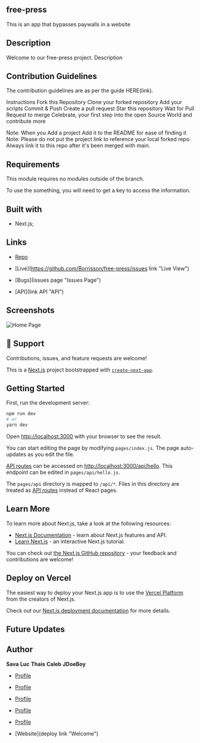 ## free-press
This is an app that bypasses paywalls in a website

## Description

Welcome to our free-press project. Description
## Contribution Guidelines

The contribution guidelines are as per the guide HERE(link).

Instructions Fork this Repository Clone your forked repository Add your scripts Commit & Push Create a pull request Star this repository Wait for Pull Request to merge Celebrate, your first step into the open Source World and contribute more

Note: When you Add a project Add it to the README for ease of finding it Note: Please do not put the project link to reference your local forked repo. Always link it to this repo after it's been merged with main.

## Requirements
This module requires no modules outside of the branch. 

To use the something, you will need to get a key to access the information. 

## Built with 

- Next.js;

## Links

- [Repo](<https://github.com/Borrisson/free-press> "<free-press> Repo")

- [Live](<https://github.com/Borrisson/free-press/issues> link "Live View")

- [Bugs](issues page "Issues Page")

- [API](link API "API")

## Screenshots

![Home Page]( link "Home Page")

## 🤝 Support

Contributions, issues, and feature requests are welcome!

This is a [Next.js](https://nextjs.org/) project bootstrapped with [`create-next-app`](https://github.com/vercel/next.js/tree/canary/packages/create-next-app).

## Getting Started

First, run the development server:

```bash
npm run dev
# or
yarn dev
```

Open [http://localhost:3000](http://localhost:3000) with your browser to see the result.

You can start editing the page by modifying `pages/index.js`. The page auto-updates as you edit the file.

[API routes](https://nextjs.org/docs/api-routes/introduction) can be accessed on [http://localhost:3000/api/hello](http://localhost:3000/api/hello). This endpoint can be edited in `pages/api/hello.js`.

The `pages/api` directory is mapped to `/api/*`. Files in this directory are treated as [API routes](https://nextjs.org/docs/api-routes/introduction) instead of React pages.

## Learn More

To learn more about Next.js, take a look at the following resources:

- [Next.js Documentation](https://nextjs.org/docs) - learn about Next.js features and API.
- [Learn Next.js](https://nextjs.org/learn) - an interactive Next.js tutorial.

You can check out [the Next.js GitHub repository](https://github.com/vercel/next.js/) - your feedback and contributions are welcome!

## Deploy on Vercel

The easiest way to deploy your Next.js app is to use the [Vercel Platform](https://vercel.com/new?utm_medium=default-template&filter=next.js&utm_source=create-next-app&utm_campaign=create-next-app-readme) from the creators of Next.js.

Check out our [Next.js deployment documentation](https://nextjs.org/docs/deployment) for more details.

## Future Updates



## Author

**Sava**
**Luc**
**Thais**
**Caleb**
**JDoeBoy**


- [Profile](https://github.com/Sava-B "Sava")
- [Profile](https://github.com/Borrisson "Luc")
- [Profile](https://github.com/tsdamas "Thais")
- [Profile](https://github.com/calebcoverdale "Caleb")
- [Profile](https://github.com/JDoeBoy "JDoe")

- [Website](deploy link "Welcome")